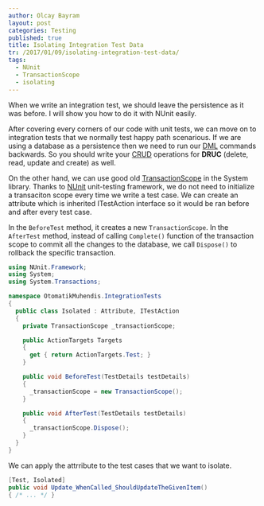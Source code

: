 ```yaml
---
author: Olcay Bayram
layout: post
categories: Testing
published: true
title: Isolating Integration Test Data
tr: /2017/01/09/isolating-integration-test-data/
tags:
  - NUnit
  - TransactionScope
  - isolating
---
```

When we write an integration test, we should leave the persistence as it was before. I will show you how to do it with NUnit easily.

After covering every corners of our code with unit tests, we can move on to integration tests that we normally test happy path scenarious. If we are using a database as a persistence then we need to run our [DML](https://en.wikipedia.org/wiki/Data_manipulation_language "Data manipulation language") commands backwards. So you should write your [CRUD](https://en.wikipedia.org/wiki/Create,_read,_update_and_delete "Create, read, update and delete") operations for **DRUC** (delete, read, update and create)  as well.

On the other hand, we can use good old [TransactionScope](https://msdn.microsoft.com/tr-tr/library/system.transactions.transactionscope(v=vs.110).aspx) in the System library. Thanks to [NUnit](http://nunit.org/) unit-testing framework, we do not need to initialize a transaciton scope every time we write a test case. We can create an attribute which is inherited ITestAction interface so it would be ran before and after every test case.

<!--more-->

In the `BeforeTest` method, it creates a new `TransactionScope`. In the `AfterTest` method, instead of calling `Complete()` function of the transaction scope to commit all the changes to the database, we call `Dispose()` to rollback the specific transaction.

```csharp
using NUnit.Framework;
using System;
using System.Transactions;

namespace OtomatikMuhendis.IntegrationTests
{
  public class Isolated : Attribute, ITestAction
  {
    private TransactionScope _transactionScope;

    public ActionTargets Targets
    {
      get { return ActionTargets.Test; }
    }

    public void BeforeTest(TestDetails testDetails)
    {
      _transactionScope = new TransactionScope();
    }

    public void AfterTest(TestDetails testDetails)
    {
      _transactionScope.Dispose();
    }
  }
}
```

We can apply the attrribute to the test cases that we want to isolate.

```csharp
[Test, Isolated]
public void Update_WhenCalled_ShouldUpdateTheGivenItem()
{ /* ... */ }
```
